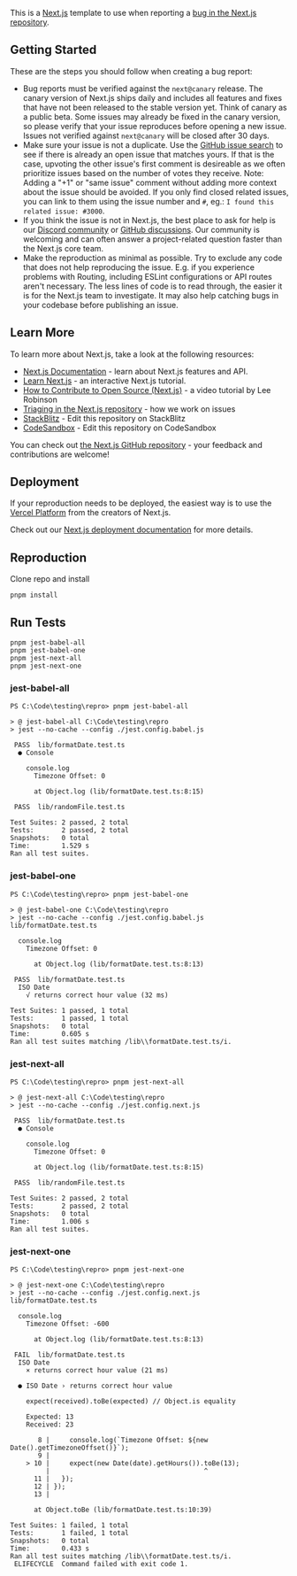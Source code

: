 This is a [Next.js](https://nextjs.org/) template to use when reporting a [bug in the Next.js repository](https://github.com/vercel/next.js/issues).

## Getting Started

These are the steps you should follow when creating a bug report:

- Bug reports must be verified against the `next@canary` release. The canary version of Next.js ships daily and includes all features and fixes that have not been released to the stable version yet. Think of canary as a public beta. Some issues may already be fixed in the canary version, so please verify that your issue reproduces before opening a new issue. Issues not verified against `next@canary` will be closed after 30 days.
- Make sure your issue is not a duplicate. Use the [GitHub issue search](https://github.com/vercel/next.js/issues) to see if there is already an open issue that matches yours. If that is the case, upvoting the other issue's first comment is desireable as we often prioritize issues based on the number of votes they receive. Note: Adding a "+1" or "same issue" comment without adding more context about the issue should be avoided. If you only find closed related issues, you can link to them using the issue number and `#`, eg.: `I found this related issue: #3000`.
- If you think the issue is not in Next.js, the best place to ask for help is our [Discord community](https://nextjs.org/discord) or [GitHub discussions](https://github.com/vercel/next.js/discussions). Our community is welcoming and can often answer a project-related question faster than the Next.js core team.
- Make the reproduction as minimal as possible. Try to exclude any code that does not help reproducing the issue. E.g. if you experience problems with Routing, including ESLint configurations or API routes aren't necessary. The less lines of code is to read through, the easier it is for the Next.js team to investigate. It may also help catching bugs in your codebase before publishing an issue.

## Learn More

To learn more about Next.js, take a look at the following resources:

- [Next.js Documentation](https://nextjs.org/docs) - learn about Next.js features and API.
- [Learn Next.js](https://nextjs.org/learn) - an interactive Next.js tutorial.
- [How to Contribute to Open Source (Next.js)](https://www.youtube.com/watch?v=cuoNzXFLitc) - a video tutorial by Lee Robinson
- [Triaging in the Next.js repository](https://github.com/vercel/next.js/blob/canary/contributing.md#triaging) - how we work on issues
- [StackBlitz](https://stackblitz.com/fork/github/vercel/next.js/tree/canary/examples/reproduction-template) - Edit this repository on StackBlitz
- [CodeSandbox](https://codesandbox.io/s/github/vercel/next.js/tree/canary/examples/reproduction-template) - Edit this repository on CodeSandbox

You can check out [the Next.js GitHub repository](https://github.com/vercel/next.js/) - your feedback and contributions are welcome!

## Deployment

If your reproduction needs to be deployed, the easiest way is to use the [Vercel Platform](https://vercel.com/new?utm_medium=default-template&filter=next.js&utm_source=create-next-app&utm_campaign=create-next-app-readme) from the creators of Next.js.

Check out our [Next.js deployment documentation](https://nextjs.org/docs/deployment) for more details.

## Reproduction

Clone repo and install

```
pnpm install
```

## Run Tests

```
pnpm jest-babel-all
pnpm jest-babel-one
pnpm jest-next-all
pnpm jest-next-one
```

### jest-babel-all

```
PS C:\Code\testing\repro> pnpm jest-babel-all

> @ jest-babel-all C:\Code\testing\repro
> jest --no-cache --config ./jest.config.babel.js

 PASS  lib/formatDate.test.ts
  ● Console

    console.log
      Timezone Offset: 0

      at Object.log (lib/formatDate.test.ts:8:15)

 PASS  lib/randomFile.test.ts

Test Suites: 2 passed, 2 total
Tests:       2 passed, 2 total
Snapshots:   0 total
Time:        1.529 s
Ran all test suites.
```

### jest-babel-one

```
PS C:\Code\testing\repro> pnpm jest-babel-one

> @ jest-babel-one C:\Code\testing\repro
> jest --no-cache --config ./jest.config.babel.js lib/formatDate.test.ts

  console.log
    Timezone Offset: 0

      at Object.log (lib/formatDate.test.ts:8:13)

 PASS  lib/formatDate.test.ts
  ISO Date
    √ returns correct hour value (32 ms)

Test Suites: 1 passed, 1 total
Tests:       1 passed, 1 total
Snapshots:   0 total
Time:        0.605 s
Ran all test suites matching /lib\\formatDate.test.ts/i.
```

### jest-next-all

```
PS C:\Code\testing\repro> pnpm jest-next-all

> @ jest-next-all C:\Code\testing\repro
> jest --no-cache --config ./jest.config.next.js

 PASS  lib/formatDate.test.ts
  ● Console

    console.log
      Timezone Offset: 0

      at Object.log (lib/formatDate.test.ts:8:15)

 PASS  lib/randomFile.test.ts

Test Suites: 2 passed, 2 total
Tests:       2 passed, 2 total
Snapshots:   0 total
Time:        1.006 s
Ran all test suites.
```

### jest-next-one

```
PS C:\Code\testing\repro> pnpm jest-next-one

> @ jest-next-one C:\Code\testing\repro
> jest --no-cache --config ./jest.config.next.js lib/formatDate.test.ts

  console.log
    Timezone Offset: -600

      at Object.log (lib/formatDate.test.ts:8:13)

 FAIL  lib/formatDate.test.ts
  ISO Date
    × returns correct hour value (21 ms)

  ● ISO Date › returns correct hour value

    expect(received).toBe(expected) // Object.is equality

    Expected: 13
    Received: 23

       8 |     console.log(`Timezone Offset: ${new Date().getTimezoneOffset()}`);
       9 |
    > 10 |     expect(new Date(date).getHours()).toBe(13);
         |                                       ^
      11 |   });
      12 | });
      13 |

      at Object.toBe (lib/formatDate.test.ts:10:39)

Test Suites: 1 failed, 1 total
Tests:       1 failed, 1 total
Snapshots:   0 total
Time:        0.433 s
Ran all test suites matching /lib\\formatDate.test.ts/i.
 ELIFECYCLE  Command failed with exit code 1.
```


